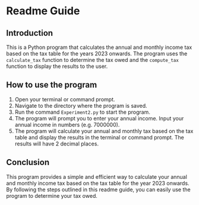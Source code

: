 # Readme Guide

## Introduction

This is a Python program that calculates the annual and monthly income tax based on the tax table for the years 2023 onwards. The program uses the `calculate_tax` function to determine the tax owed and the `compute_tax` function to display the results to the user.


## How to use the program

1.  Open your terminal or command prompt.
2.  Navigate to the directory where the program is saved.
3.  Run the command `Experiment2.py` to start the program.
4.  The program will prompt you to enter your annual income. Input your annual income in numbers (e.g. 7000000).
5.  The program will calculate your annual and monthly tax based on the tax table and display the results in the terminal or command prompt. The results will have 2 decimal places.

## Conclusion

This program provides a simple and efficient way to calculate your annual and monthly income tax based on the tax table for the year 2023 onwards. By following the steps outlined in this readme guide, you can easily use the program to determine your tax owed.